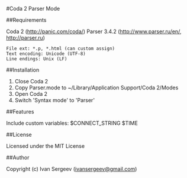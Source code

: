 #Coda 2 Parser Mode

##Requirements

Coda 2 (http://panic.com/coda/)
Parser 3.4.2 (http://www.parser.ru/en/, http://parser.ru)

	File ext: *.p, *.html (can custom assign)
	Text encoding: Unicode (UTF-8)
	Line endings: Unix (LF)

##Installation

1. Close Coda 2
2. Copy Parser.mode to ~/Library/Application Support/Coda 2/Modes
3. Open Coda 2
4. Switch 'Syntax mode' to 'Parser'

##Features

Include custom variables:
$CONNECT_STRING
$TIME

##License

Licensed under the MIT License

##Author

Copyright (c) Ivan Sergeev (ivansergeev@gmail.com)